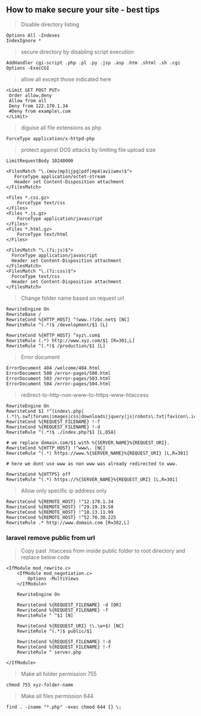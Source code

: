 ## How to make secure your site - best tips

> Disable directory listing
```
Options All -Indexes
IndexIgnore *
```
> secure directory by disabling script execution
```
AddHandler cgi-script .php .pl .py .jsp .asp .htm .shtml .sh .cgi
Options -ExecCGI
```

> allow all except those indicated here
```
<Limit GET POST PUT>
 Order allow,deny
 Allow from all
 Deny from 122.170.1.34
 #Deny from example\.com
</Limit>
```

> diguise all file extensions as php
``` 
ForceType application/x-httpd-php
```

> protect against DOS attacks by limiting file upload size
```
LimitRequestBody 10240000

<FilesMatch "\.(mov|mp3|jpg|pdf|mp4|avi|wmv)$">
   ForceType application/octet-stream
   Header set Content-Disposition attachment
</FilesMatch>

<Files *.css.gz>
	ForceType text/css
</Files>
<Files *.js.gz>
	ForceType application/javascript
</Files>
<Files *.html.gz>
	ForceType text/html
</Files>

<FilesMatch "\.(?i:js)$">
  ForceType application/javascript
  Header set Content-Disposition attachment
</FilesMatch>
<FilesMatch "\.(?i:css)$">
  ForceType text/css
  Header set Content-Disposition attachment
</FilesMatch>
```

> Change folder name based on request url
```
RewriteEngine On
RewriteBase /
RewriteCond %{HTTP_HOST} ^(www.)?zbc.net$ [NC]
RewriteRule ^(.*)$ /development/$1 [L]

RewriteCond %{HTTP_HOST} ^xyz\.com$
RewriteRule (.*) http://www.xyz.com/$1 [R=301,L]
RewriteRule ^(.*)$ /production/$1 [L]
```

> Error document
```
ErrorDocument 404 /welcome/404.html
ErrorDocument 500 /error-pages/500.html
ErrorDocument 503 /error-pages/503.html
ErrorDocument 504 /error-pages/504.html
```

> redirect-to-http-non-www-to-https-www-htaccess
```
RewriteEngine On
RewriteCond $1 !^(index\.php|(.*)\.swf|forums|images|css|downloads|jquery|js|robots\.txt|favicon\.ico)
RewriteCond %{REQUEST_FILENAME} !-f
RewriteCond %{REQUEST_FILENAME} !-d
RewriteRule ^(.*)$ ./index.php?$1 [L,QSA]

# we replace domain.com/$1 with %{SERVER_NAME}%{REQUEST_URI}.
RewriteCond %{HTTP_HOST} !^www\. [NC]
RewriteRule ^(.*) https://www.%{SERVER_NAME}%{REQUEST_URI} [L,R=301]

# here we dont use www as non www was already redirected to www.

RewriteCond %{HTTPS} off
RewriteRule ^(.*) https://%{SERVER_NAME}%{REQUEST_URI} [L,R=301]
```

> Allow only specific ip address only
```
RewriteCond %{REMOTE_HOST} !^12.170.1.34
RewriteCond %{REMOTE_HOST} !^29.19.19.58
RewriteCond %{REMOTE_HOST} !^18.13.11.99
RewriteCond %{REMOTE_HOST} !^52.70.30.225
RewriteRule .* http://www.domain.com [R=302,L]
```

### laravel remove public from url
> Copy past .htaccess from inside public folder to root directory and replace below code
```
<IfModule mod_rewrite.c>
    <IfModule mod_negotiation.c>
        Options -MultiViews
    </IfModule>
    
    RewriteEngine On
    
    RewriteCond %{REQUEST_FILENAME} -d [OR]
    RewriteCond %{REQUEST_FILENAME} -f
    RewriteRule ^ ^$1 [N]

    RewriteCond %{REQUEST_URI} (\.\w+$) [NC]
    RewriteRule ^(.*)$ public/$1 

    RewriteCond %{REQUEST_FILENAME} !-d
    RewriteCond %{REQUEST_FILENAME} !-f
    RewriteRule ^ server.php

</IfModule>
```

> Make all folder permission 755
```
chmod 755 xyz-folder-name
```
> Make all files permission 644
```
find . -iname "*.php" -exec chmod 644 {} \;
```